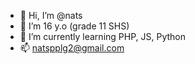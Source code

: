 - 👋 Hi, I’m @nats
- 👀 I’m 16 y.o (grade 11 SHS)
- 🌱 I’m currently learning PHP, JS, Python
- 📫 natspplg2@gmail.com

<!---
natsheol/natsheol is a ✨ special ✨ repository because its `README.md` (this file) appears on your GitHub profile.
You can click the Preview link to take a look at your changes.
--->
